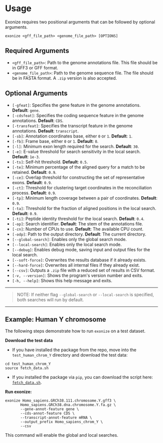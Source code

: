 
Usage
============

Exonize requires two positional arguments that can be followed by optional arguments. 

```
exonize <gff_file_path> <genome_file_path> [OPTIONS]
```

Required Arguments
---------------------

- `<gff_file_path>`: Path to the genome annotations file. This file should be in GFF3 or GFF format.
- `<genome_file_path>`: Path to the genome sequence file. The file should be in FASTA format. A `.zip` version is also accepted.
 
Optional Arguments
---------------------
- `[-gfeat]`: Specifies the gene feature in the genome annotations. **Default**: `gene`.
- `[-cdsfeat]`: Specifies the coding sequence feature in the genome annotations. **Default**: `CDS`.
- `[-transfeat]`: Specifies the transcript feature in the genome annotations. **Default**: `transcript`.
- `[-sb]`: Annotation coordinates base, either `0` or `1`. **Default**: `1`.
- `[-fb]`: Frame base, either `0` or `1`. **Default**: `0`.
- `[-l]`: Minimum exon length required for the search. **Default**: `30`.
- `[-e]`: E-value threshold for search sensitivity in the local search. **Default**: `1e-3`.
- `[-ts]`: Self-hit threshold. **Default**: `0.5`.
- `[-te]`: Minimum percentage of the aligned query for a match to be retained. **Default**: `0.9`.
- `[-ce]`: Overlap threshold for constructing the set of representative exons. **Default**: `0.9`.
- `[-ct]`: Threshold for clustering target coordinates in the reconciliation process. **Default**: `0.9`.
- `[-tp]`: Minimum length coverage between a pair of coordinates. **Default**: `0.9`.
- `[-ta]`: Threshold for the fraction of aligned positions in the local search. **Default**: `0.9`.
- `[-ti]`: Peptide identity threshold for the local search. **Default**: `0.4`.
- `[-op]`: Search identifier. **Default**: The stem of the annotations file.
- `[-cn]`: Number of CPUs to use. **Default**: The available CPU count.
- `[-odp]`: Path to the output directory. **Default**: The current directory.
- `[--global-search]`: Enables only the global search mode.
- `[--local-search]`: Enables only the local search mode.
- `[--debug]`: Enables debug mode, saving input and output files for the local search.
- `[--soft-force]`: Overwrites the results database if it already exists.
- `[--hard-force]`: Overwrites all internal files if they already exist.
- `[--csv]`: Outputs a `.zip` file with a reduced set of results in CSV format.
- `[-v, --version]`: Shows the program's version number and exits.
- `[-h, --help]`: Shows this help message and exits.

---
> NOTE:
> If neither flag `--global-search` or `--local-search` is specified, both searches will run by default.
---

Example: Human Y chromosome
---------------------

The following steps demonstrate how to run `exonize` on a test dataset.

**Download the test data**


* If you have installed the package from the repo, move into the `test_human_chrom_Y` directory and download the test data:

```
cd test_human_chrom_Y
source fetch_data.sh
```

  * If you installed the package via `pip`, you can download the script here: [`fetch_data.sh`](https://github.com/msarrias/exonize/blob/main/test_human_chrom_Y/fetch_data.sh).

**Run exonize:**

```
exonize Homo_sapiens.GRCh38.111.chromosome.Y.gff3 \
       Homo_sapiens.GRCh38.dna.chromosome.Y.fa.gz \
       --gene-annot-feature gene \
       --cds-annot-feature CDS \
       --transcript-annot-feature mRNA \
       --output_prefix Homo_sapiens_chrom_Y \
       --csv
```

This command will enable the global and local searches.
